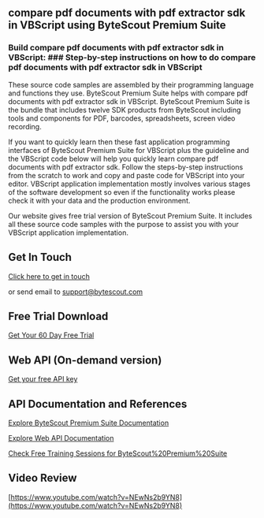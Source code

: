 ## compare pdf documents with pdf extractor sdk in VBScript using ByteScout Premium Suite

### Build compare pdf documents with pdf extractor sdk in VBScript: ### Step-by-step instructions on how to do compare pdf documents with pdf extractor sdk in VBScript

These source code samples are assembled by their programming language and functions they use. ByteScout Premium Suite helps with compare pdf documents with pdf extractor sdk in VBScript. ByteScout Premium Suite is the bundle that includes twelve SDK products from ByteScout including tools and components for PDF, barcodes, spreadsheets, screen video recording.

If you want to quickly learn then these fast application programming interfaces of ByteScout Premium Suite for VBScript plus the guideline and the VBScript code below will help you quickly learn compare pdf documents with pdf extractor sdk. Follow the steps-by-step instructions from the scratch to work and copy and paste code for VBScript into your editor. VBScript application implementation mostly involves various stages of the software development so even if the functionality works please check it with your data and the production environment.

Our website gives free trial version of ByteScout Premium Suite. It includes all these source code samples with the purpose to assist you with your VBScript application implementation.

## Get In Touch

[Click here to get in touch](https://bytescout.zendesk.com/hc/en-us/requests/new?subject=ByteScout%20Premium%20Suite%20Question)

or send email to [support@bytescout.com](mailto:support@bytescout.com?subject=ByteScout%20Premium%20Suite%20Question) 

## Free Trial Download

[Get Your 60 Day Free Trial](https://bytescout.com/download/web-installer?utm_source=github-readme)

## Web API (On-demand version)

[Get your free API key](https://pdf.co/documentation/api?utm_source=github-readme)

## API Documentation and References

[Explore ByteScout Premium Suite Documentation](https://bytescout.com/documentation/index.html?utm_source=github-readme)

[Explore Web API Documentation](https://pdf.co/documentation/api?utm_source=github-readme)

[Check Free Training Sessions for ByteScout%20Premium%20Suite](https://academy.bytescout.com/)

## Video Review

[https://www.youtube.com/watch?v=NEwNs2b9YN8](https://www.youtube.com/watch?v=NEwNs2b9YN8)